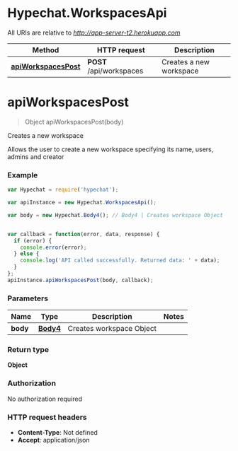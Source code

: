 # Hypechat.WorkspacesApi

All URIs are relative to *http://app-server-t2.herokuapp.com*

Method | HTTP request | Description
------------- | ------------- | -------------
[**apiWorkspacesPost**](WorkspacesApi.md#apiWorkspacesPost) | **POST** /api/workspaces | Creates a new workspace


<a name="apiWorkspacesPost"></a>
# **apiWorkspacesPost**
> Object apiWorkspacesPost(body)

Creates a new workspace

Allows the user to create a new workspace specifying its name, users, admins and creator

### Example
```javascript
var Hypechat = require('hypechat');

var apiInstance = new Hypechat.WorkspacesApi();

var body = new Hypechat.Body4(); // Body4 | Creates workspace Object


var callback = function(error, data, response) {
  if (error) {
    console.error(error);
  } else {
    console.log('API called successfully. Returned data: ' + data);
  }
};
apiInstance.apiWorkspacesPost(body, callback);
```

### Parameters

Name | Type | Description  | Notes
------------- | ------------- | ------------- | -------------
 **body** | [**Body4**](Body4.md)| Creates workspace Object | 

### Return type

**Object**

### Authorization

No authorization required

### HTTP request headers

 - **Content-Type**: Not defined
 - **Accept**: application/json

